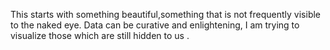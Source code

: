 This starts with something beautiful,something that is not frequently visible to the naked eye.
Data can be curative and enlightening, I am trying to visualize those which are still hidden to us .
